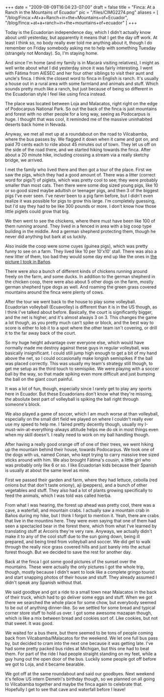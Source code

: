 
+++
date = "2009-08-09T16:04:23-07:00"
draft = false
title = "Finca: At a Ranch in the Mountains of Ecuador"
pic = "/files/CIMG2274.png"
aliases = [
  "/blog/Finca:+At+a+Ranch+in+the+Mountains+of+Ecuador",
  "/blog/finca:+at+a+ranch+in+the+mountains+of+ecuador"
]
+++

<p>Today is the Ecuadorian independence day, which I didn't actually know about until yesterday, but apparently it means that I get the day off work.  At least I think so, no body really ever told me anything about it, though I do remember on Friday somebody asking me to help with  something Tuesday (strangely not Monday).  So, I'm staying home.</p>

<p>And since I'm home (and my family is in Macará visiting relatives), I might as well write about what I did yesterday since it was fairly interesting.  I went with Fátima from AIESEC and her four other  siblings to visit their aunt and uncle's finca.  I think the closest word to finca in English is ranch.  It's usually a house out in a rural area with some farmland and animals and stuff.  Which sounds pretty much like a ranch, but just because of being so different in the Ecuadorian style I feel like using finca instead.</p>

<p>The place was located between Loja and Malacatos, right right on the edge of Podocarpus National Park.  So out the back of the finca is just mountains and forest with no other people for a long way, seeing as Podocarpus is huge.  I thought that was cool, it reminded me of the massive uninhabited deserts back home in Nevada.</p>

<p>Anyway, we met all met up at a roundabout on the road to Vilcabamba, where the bus passes by.  We flagged it down when it came and got on, and paid 70 cents each to ride about 45 minutes out of town.  They let us off on the side of the road there, and we started hiking towards the finca.  After about a 20 minute hike, including crossing a stream via a really sketchy bridge, we arrived.</p>

<p>I met the family who lived there and then got a tour of the place. First we saw the pigs, which they had a good amount of.  There was a litter (correct word for pigs?) of piglets, which was pretty cool to see; they were probably smaller than most cats.  Then there were some dog sized young pigs, like 10 or so good sized maybe adultish or teenager pigs, and then 3 of the biggest pigs I've ever seen.  I've never been to a pig farm before, but I didn't even realize it was possible for pigs to grow this large.  I'm completely guessing, but I'd say they had to be like 300 pounds or more.  I don't know how those little piglets could grow that big.</p>

<p>We then went to see the chickens, where there must have been like 100 of them running around.  They lived in a fenced in area with a big coop type building in the middle.  And a german shepherd protecting them, though he never did anything but bark at us luckily.</p>

<p>Also inside the coop were some cuyes (guinea pigs), which was pretty funny to see on a farm.  They lived like 10 per 10'x10' stall.  There was also a new litter of them, too bad they would some day end up like the ones in  <a href="http://www.justinmccandless.com/images/entrypics/CIMG1857.jpg">the picture I took in Baños</a>.</p>

<p>There were also a bunch of different kinds of chickens running around freely on the farm, and some ducks.  In addition to the german shepherd in the chicken coop, there were also about 5 other dogs on the farm, mostly german shepherd type dogs as well.  And roaming the green grass covered mountains around the finca were plenty of  cows.</p>

<p>After the tour we went back to the house to play some volleyball. Ecuadorian volleyball (Ecuavolley) is different than it is in the US though, as I think I've talked about before.  Basically, the court is significantly bigger, and the net is higher, and it's almost always 3 on 3.  This changes the game a lot though, as you pretty much can't spike or block, and the best way to score is either to lob it to a  spot where the other team isn't covering, or drill it to the far away back of the court.</p>

<p>So my huge height advantage over everyone else, which would have normally made me destroy against these guys in regular volleyball, was basically insignificant.  I could still jump high enough to get a bit of my hand above the net, so I could occasionally make longish semispikes if the ball was placed correctly.  This was usually my team's strategy still though, to get me setup as the third touch to semispike.  We were playing with a soccer ball by the way, so that made spiking even more difficult and just bumping the ball on the giant court painful.</p>

<p>It was a lot of fun, though, especially since I rarely get to play any sports here in Ecuador.  But these Ecuadorians don't know what they're missing, the absolute best part of volleyball is spiking the ball right through someone's block.</p>

<p>We also played a game of soccer, which I am much worse at than  volleyball, especially on the small dirt field we played on where I couldn't really ever use my speed to help me.  I faired pretty decently though, usually my I-must-win-at-everything-always attitude helps me do ok in most things even when my skill doesn't.  I really need to work on my ball handling though.</p>

<p>After having a really good orange off of one of their trees, we went hiking up the mountain behind their house, towards Podocarpus.  We took one of the dogs with us, named Conan, who kept trying to carry massive tree sized sticks around with him.  We also brought Fátima's cousin, a little girl who was probably only like 6 or so.  I like Ecuadorian kids because their Spanish is usually at about the same level as mine.</p>

<p>First we passed their garden and farm, where they had lettuce,  cebolla (red onions but that don't taste oniony), ají (peppers), and a bunch of other vegetables and stuff.  They also had a lot of  plants growing specifically to feed the animals, which I was told was called hierba.</p>

<p>From what I was hearing, the forest up ahead was pretty cool, there was a cave, a waterfall, and mountain crabs.  I actually saw a mountain crab in Baños during my hike, but I think I forgot to mention it.  Yeah, there are crabs that live in the mountins here. They were even saying that one of them had seen a spectacled bear in the forest there, which from what I've learned by translating stuff at Arcoiris they're very rare.  Anyways, we actually didn't make it to any of the cool stuff due to the sun going down, being ill prepared, and being tired from volleyball and soccer.  We did get to walk through the really nice grass covered hills and just barely into the actual forest though.  But we decided to save the rest for another day.</p>

<p>Back at the finca I got some good pictures of the sunset over the mountains.  These were actually the only pictures I got the whole trip, though, mostly because I didn't want to look like a complete gringo tourist and start snapping photos of their house and stuff.  They already assumed I didn't speak any Spanish without that.</p>

<p>We said goodbye and got a ride to a small town near Malacatos in the back of their truck, which had to go deliver some eggs and stuff.  When we got there we searched the whole place for some chow, but everybody seemed to be out of anything dinner-like.  So we settled for some bread and typical corner store stuff to hold us over.  I got some awesome mazapan though, which is like a mix between bread and cookies sort of.  Like cookies, but not that sweet.  It was good.</p>

<p>We waited for a bus there, but there seemed to be tons of people coming back from Vilcabamba/Malacatos for the weekend.  We let one full bus pass by, but decided to cram into the next one because it was getting late.  I've had some pretty packed bus rides at Michigan, but this one had to beat them.  For part of the ride I had people straight standing on my feet, while a guy hung out the open door of the bus.  Luckily some people got off before we got to Loja, and it became bearable.</p>

<p>We got off at the same roundabout and said our goodbyes.  Next weekend it's fellow US intern Demetri's birthday though, so we planned on all going to Vilcabamba together and maybe the finca again to celebrate that.  Hopefully I get to see that cave and waterfall before I leave!</p>
